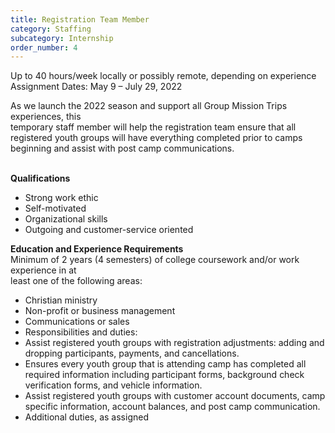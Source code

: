 ```yaml
---
title: Registration Team Member
category: Staffing
subcategory: Internship
order_number: 4
---
```


Up to 40 hours/week locally or possibly remote, depending on experience<br>Assignment Dates: May 9 – July 29, 2022

As we launch the 2022 season and support all Group Mission Trips experiences, this<br>temporary staff member will help the registration team ensure that all registered youth groups will have everything completed prior to camps beginning and assist with post camp communications.

<br>**Qualifications**

* Strong work ethic
* Self-motivated
* Organizational skills
* Outgoing and customer-service oriented

**Education and Experience Requirements**<br>Minimum of 2 years (4 semesters) of college coursework and/or work experience in at<br>least one of the following areas:

* Christian ministry
* Non-profit or business management
* Communications or sales
* Responsibilities and duties:
* Assist registered youth groups with registration adjustments: adding and dropping participants, payments, and cancellations.
* Ensures every youth group that is attending camp has completed all required information including participant forms, background check verification forms, and vehicle information.
* Assist registered youth groups with customer account documents, camp specific information, account balances, and post camp communication.
* Additional duties, as assigned
